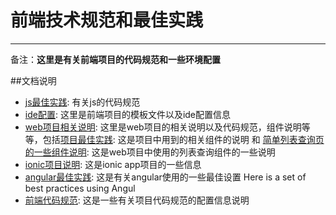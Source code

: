 # 前端技术规范和最佳实践

---

备注：**这里是有关前端项目的代码规范和一些环境配置**


##文档说明

- [js最佳实践](./js-best-practices.md): 有关js的代码规范
- [ide配置](./ide-setup.md): 这里是前端项目的模板文件以及ide配置信息
- [web项目相关说明](./web-project): 这里是web项目的相关说明以及代码规范，组件说明等等，包括[项目最佳实践](./web-project/project-best-practices.md): 这是项目中用到的相关组件的说明 和 [简单列表查询页的一些组件说明](./web-project/simple-query-page.md): 这是web项目中使用的列表查询组件的一些说明
- [ionic项目说明](./ionic-project): 这是ionic app项目的一些信息
- [angular最佳实践](./angular-best-practices.md): 这是有关angular使用的一些最佳设置 Here is a set of best practices using Angul
- [前端代码规范](./code-standards): 这是一些有关项目代码规范的配置信息说明
